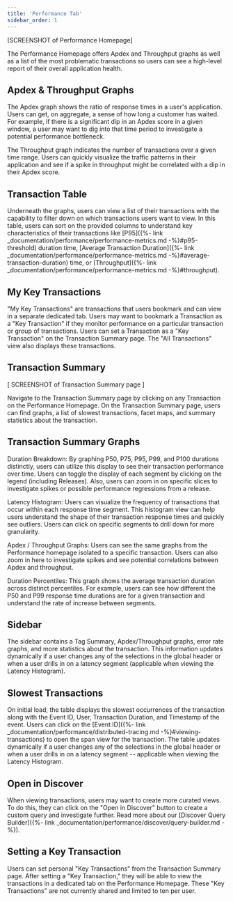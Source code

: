 ```yaml
---
title: 'Performance Tab'
sidebar_order: 1
---
```


[SCREENSHOT of Performance Homepage]

The Performance Homepage offers Apdex and Throughput graphs as well as a list of the most problematic transactions so users can see a high-level report of their overall application health.

## Apdex & Throughput Graphs
The Apdex graph shows the ratio of response times in a user's application. Users can get, on aggregate, a sense of how long a customer has waited. For example, if there is a significant dip in an Apdex score in a given window, a user may want to dig into that time period to investigate a potential performance bottleneck.

The Throughput graph indicates the number of transactions over a given time range. Users can quickly visualize the traffic patterns in their application and see if a spike in throughput might be correlated with a dip in their Apdex score.

## Transaction Table
Underneath the graphs, users can view a list of their transactions with the capability to filter down on which transactions users want to view. In this table, users can sort on the provided columns to understand key characteristics of their transactions like [P95]({%- link _documentation/performance/performance-metrics.md -%}#p95-threshold) duration time, [Average Transaction Duration]({%- link _documentation/performance/performance-metrics.md -%}#average-transaction-duration) time, or [Throughput]({%- link _documentation/performance/performance-metrics.md -%}#throughput).

## My Key Transactions
"My Key Transactions" are transactions that users bookmark and can view in a separate dedicated tab. Users may want to bookmark a Transaction as a "Key Transaction" if they monitor performance on a particular transaction or group of transactions. Users can set a Transaction as a "Key Transaction" on the Transaction Summary page. The "All Transactions" view also displays these transactions.

## Transaction Summary

[ SCREENSHOT of Transaction Summary page ]

Navigate to the Transaction Summary page by clicking on any Transaction on the Performance Homepage. On the Transaction Summary page, users can find graphs, a list of slowest transactions, facet maps, and summary statistics about the transaction.

## Transaction Summary Graphs
Duration Breakdown: By graphing P50, P75, P95, P99, and P100 durations distinctly, users can utilize this display to see their transaction performance over time. Users can toggle the display of each segment by clicking on the legend (including Releases). Also, users can zoom in on specific slices to investigate spikes or possible performance regressions from a release.

Latency Histogram: Users can visualize the frequency of transactions that occur within each response time segment. This histogram view can help users understand the shape of their transaction response times and quickly see outliers. Users can click on specific segments to drill down for more granularity.

Apdex / Throughput Graphs: Users can see the same graphs from the Performance homepage isolated to a specific transaction. Users can also zoom in here to investigate spikes and see potential correlations between Apdex and throughput.

Duration Percentiles: This graph shows the average transaction duration across distinct percentiles. For example, users can see how different the P50 and P99 response time durations are for a given transaction and understand the rate of increase between segments.

## Sidebar
The sidebar contains a Tag Summary, Apdex/Throughput graphs, error rate graphs, and more statistics about the transaction. This information updates dynamically if a user changes any of the selections in the global header or when a user drills in on a latency segment (applicable when viewing the Latency Histogram).

## Slowest Transactions
On initial load, the table displays the slowest occurrences of the transaction along with the Event ID, User, Transaction Duration, and Timestamp of the event. Users can click on the [Event ID]({%- link _documentation/performance/distributed-tracing.md -%}#viewing-transactions) to open the span view for the transaction. The table updates dynamically if a user changes any of the selections in the global header or when a user drills in on a latency segment -- applicable when viewing the Latency Histogram.

## Open in Discover
When viewing transactions, users may want to create more curated views. To do this, they can click on the "Open in Discover" button to create a custom query and investigate further. Read more about our [Discover Query Builder]({%- link _documentation/performance/discover/query-builder.md -%}).

## Setting a Key Transaction
Users can set personal "Key Transactions" from the Transaction Summary page. After setting a "Key Transaction," they will be able to view the transactions in a dedicated tab on the Performance Homepage. These "Key Transactions" are not currently shared and limited to ten per user.